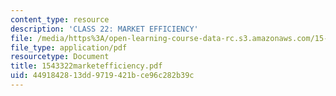 ```yaml
---
content_type: resource
description: 'CLASS 22: MARKET EFFICIENCY'
file: /media/https%3A/open-learning-course-data-rc.s3.amazonaws.com/15-433-investments-spring-2003/4491842813dd9719421bce96c282b39c_1543322marketefficiency.pdf
file_type: application/pdf
resourcetype: Document
title: 1543322marketefficiency.pdf
uid: 44918428-13dd-9719-421b-ce96c282b39c
---
```

